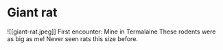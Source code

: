 # Giant rat
![[giant-rat.jpeg]]
First encounter: Mine in Termalaine
These rodents were as big as me! Never seen rats this size before.